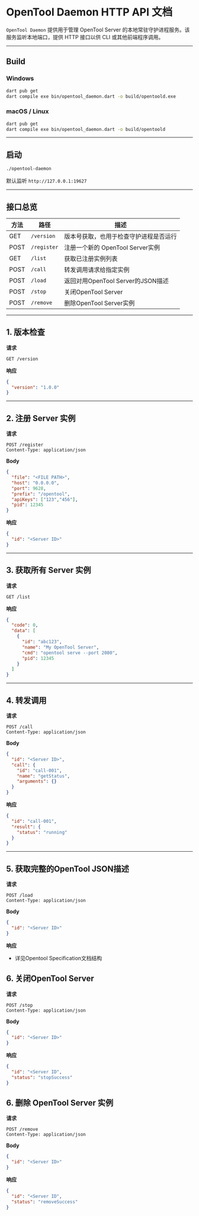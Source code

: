 # OpenTool Daemon HTTP API 文档

`OpenTool Daemon` 提供用于管理 OpenTool Server 的本地常驻守护进程服务。该服务监听本地端口，提供 HTTP 接口以供 CLI 或其他前端程序调用。

---

## Build

### Windows

```bash
dart pub get
dart compile exe bin/opentool_daemon.dart -o build/opentoold.exe
```

### macOS / Linux

```bash
dart pub get
dart compile exe bin/opentool_daemon.dart -o build/opentoold
```

---

## 启动

```bash
./opentool-daemon
```

默认监听 `http://127.0.0.1:19627`

---

## 接口总览

| 方法   | 路径          | 描述                         |
|------|-------------|----------------------------|
| GET  | `/version`  | 版本号获取，也用于检查守护进程是否运行        |
| POST | `/register` | 注册一个新的 OpenTool Server实例   |
| GET  | `/list`     | 获取已注册实例列表                  |
| POST | `/call`     | 转发调用请求给指定实例                |
| POST | `/load`     | 返回对用OpenTool Server的JSON描述 |
| POST | `/stop`     | 关闭OpenTool Server          |
| POST | `/remove`   | 删除OpenTool Server实例        |

---

## 1. 版本检查

**请求**

```http
GET /version
```

**响应**

```json
{
  "version": "1.0.0"
}
```

---

## 2. 注册 Server 实例

**请求**

```http
POST /register
Content-Type: application/json
```

**Body**

```json
{
  "file": "<FILE PATH>",
  "host": "0.0.0.0",
  "port": 9628,
  "prefix": "/opentool",
  "apiKeys": ["123","456"],
  "pid": 12345
}
```

**响应**

```json
{
  "id": "<Server ID>"
}
```

---

## 3. 获取所有 Server 实例

**请求**

```http
GET /list
```

**响应**

```json
{
  "code": 0,
  "data": [
    {
      "id": "abc123",
      "name": "My OpenTool Server",
      "cmd": "opentool serve --port 2080",
      "pid": 12345
    }
  ]
}
```

---

## 4. 转发调用

**请求**

```http
POST /call
Content-Type: application/json
```

**Body**

```json
{
  "id": "<Server ID>",
  "call": {
    "id": "call-001",
    "name": "getStatus",
    "arguments": {}
  }
}
```

**响应**

```json
{
  "id": "call-001",
  "result": {
    "status": "running"
  }
}
```

---

## 5. 获取完整的OpenTool JSON描述

**请求**

```http
POST /load
Content-Type: application/json
```

**Body**

```json
{
  "id": "<Server ID>"
}
```

**响应**

- 详见Opentool Specification文档结构

## 6. 关闭OpenTool Server

**请求**

```http
POST /stop
Content-Type: application/json
```

**Body**

```json
{
  "id": "<Server ID>"
}
```

**响应**

```json
{
  "id": "<Server ID",
  "status": "stopSuccess"
}
```

## 6. 删除 OpenTool Server 实例

**请求**

```http
POST /remove
Content-Type: application/json
```

**Body**

```json
{
  "id": "<Server ID>"
}
```

**响应**

```json
{
  "id": "<Server ID",
  "status": "removeSuccess"
}
```